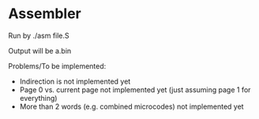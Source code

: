 # Assembler

Run by ./asm file.S

Output will be a.bin

Problems/To be implemented:
- Indirection is not implemented yet
- Page 0 vs. current page not implemented yet (just assuming page 1 for everything)
- More than 2 words (e.g. combined microcodes) not implemented yet